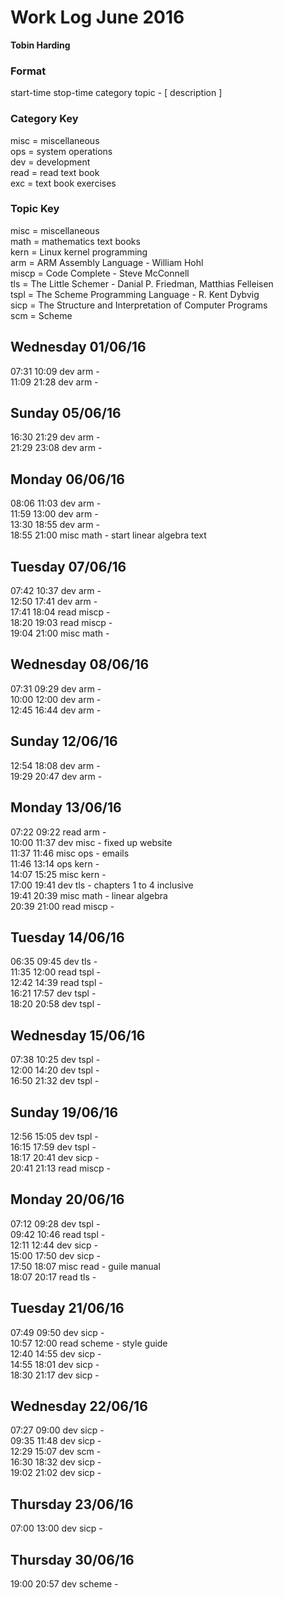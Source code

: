 Work Log June 2016  
==================  
**Tobin Harding**  
  
### Format #  
start-time stop-time category topic - [ description ]  
  
### Category Key #  
misc = miscellaneous  
ops = system operations  
dev = development  
read = read text book  
exc = text book exercises  
  
### Topic Key #  
misc = miscellaneous  
math = mathematics text books  
kern = Linux kernel programming  
arm = ARM Assembly Language - William Hohl  
miscp = Code Complete - Steve McConnell  
tls = The Little Schemer - Danial P. Friedman, Matthias Felleisen  
tspl = The Scheme Programming Language - R. Kent Dybvig  
sicp = The Structure and Interpretation of Computer Programs  
scm = Scheme  
  
Wednesday 01/06/16  
----------------  
07:31 10:09 dev arm -  
11:09 21:28 dev arm -  
  
Sunday 05/06/16  
----------------  
16:30 21:29 dev arm -  
21:29 23:08 dev arm -  
  
Monday 06/06/16  
----------------  
08:06 11:03 dev arm -  
11:59 13:00 dev arm -  
13:30 18:55 dev arm -  
18:55 21:00 misc math - start linear algebra text  
  
Tuesday 07/06/16  
----------------  
07:42 10:37 dev arm -  
12:50 17:41 dev arm -  
17:41 18:04 read miscp -  
18:20 19:03 read miscp -  
19:04 21:00 misc math -  
  
Wednesday 08/06/16  
----------------  
07:31 09:29 dev arm -  
10:00 12:00 dev arm -  
12:45 16:44 dev arm -  
  
Sunday 12/06/16  
----------------  
12:54 18:08 dev arm -  
19:29 20:47 dev arm -  
  
Monday 13/06/16  
----------------  
07:22 09:22 read arm -  
10:00 11:37 dev misc - fixed up website  
11:37 11:46 misc ops - emails  
11:46 13:14 ops kern -  
14:07 15:25 misc kern -  
17:00 19:41 dev tls - chapters 1 to 4 inclusive  
19:41 20:39 misc math - linear algebra  
20:39 21:00 read miscp -  
  
Tuesday 14/06/16  
----------------  
06:35 09:45 dev tls -  
11:35 12:00 read tspl -  
12:42 14:39 read tspl -  
16:21 17:57 dev tspl -  
18:20 20:58 dev tspl -  
  
Wednesday 15/06/16  
----------------  
07:38 10:25 dev tspl -  
12:00 14:20 dev tspl -  
16:50 21:32 dev tspl -  
  
Sunday 19/06/16  
----------------  
12:56 15:05 dev tspl -  
16:15 17:59 dev tspl -  
18:17 20:41 dev sicp -  
20:41 21:13 read miscp -  
  
Monday 20/06/16  
----------------  
07:12 09:28 dev tspl -  
09:42 10:46 read tspl -  
12:11 12:44 dev sicp -  
15:00 17:50 dev sicp -  
17:50 18:07 misc read - guile manual  
18:07 20:17 read tls -  

Tuesday 21/06/16  
----------------  
07:49 09:50 dev sicp -  
10:57 12:00 read scheme - style guide  
12:40 14:55 dev sicp -  
14:55 18:01 dev sicp -  
18:30 21:17 dev sicp -  
  
Wednesday 22/06/16  
----------------  
07:27 09:00 dev sicp -  
09:35 11:48 dev sicp -  
12:29 15:07 dev scm -  
16:30 18:32 dev sicp -  
19:02 21:02 dev sicp -  
  
Thursday 23/06/16  
----------------  
07:00 13:00 dev sicp -  
  
Thursday 30/06/16  
----------------  
19:00 20:57 dev scheme -  

 
